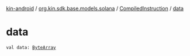 [kin-android](../../index.md) / [org.kin.sdk.base.models.solana](../index.md) / [CompiledInstruction](index.md) / [data](./data.md)

# data

`val data: `[`ByteArray`](https://kotlinlang.org/api/latest/jvm/stdlib/kotlin/-byte-array/index.html)